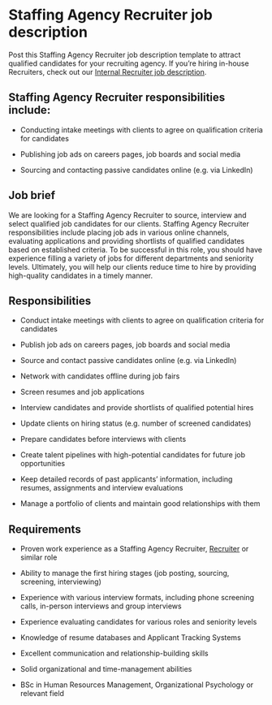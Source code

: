 # Staffing Agency Recruiter job description
Post this Staffing Agency Recruiter job description template to attract qualified candidates for your recruiting agency. If you’re hiring in-house Recruiters, check out our <a href="https://resources.workable.com/internal-recruiter-job-description" target="_blank" rel="noopener">Internal Recruiter job description</a>.


## Staffing Agency Recruiter responsibilities include:
* Conducting intake meetings with clients to agree on qualification criteria for candidates

* Publishing job ads on careers pages, job boards and social media

* Sourcing and contacting passive candidates online (e.g. via LinkedIn)


## Job brief

We are looking for a Staffing Agency Recruiter to source, interview and select qualified job candidates for our clients.
Staffing Agency Recruiter responsibilities include placing job ads in various online channels, evaluating applications and providing shortlists of qualified candidates based on established criteria. To be successful in this role, you should have experience filling a variety of jobs for different departments and seniority levels.
Ultimately, you will help our clients reduce time to hire by providing high-quality candidates in a timely manner.


## Responsibilities

* Conduct intake meetings with clients to agree on qualification criteria for candidates

* Publish job ads on careers pages, job boards and social media

* Source and contact passive candidates online (e.g. via LinkedIn)

* Network with candidates offline during job fairs

* Screen resumes and job applications

* Interview candidates and provide shortlists of qualified potential hires

* Update clients on hiring status (e.g. number of screened candidates)

* Prepare candidates before interviews with clients

* Create talent pipelines with high-potential candidates for future job opportunities

* Keep detailed records of past applicants’ information, including resumes, assignments and interview evaluations

* Manage a portfolio of clients and maintain good relationships with them


## Requirements

* Proven work experience as a Staffing Agency Recruiter, <a href="https://resources.workable.com/recruiter-job-description" target="_blank" rel="noopener">Recruiter</a> or similar role

* Ability to manage the first hiring stages (job posting, sourcing, screening, interviewing)

* Experience with various interview formats, including phone screening calls, in-person interviews and group interviews

* Experience evaluating candidates for various roles and seniority levels

* Knowledge of resume databases and Applicant Tracking Systems

* Excellent communication and relationship-building skills

* Solid organizational and time-management abilities

* BSc in Human Resources Management, Organizational Psychology or relevant field
